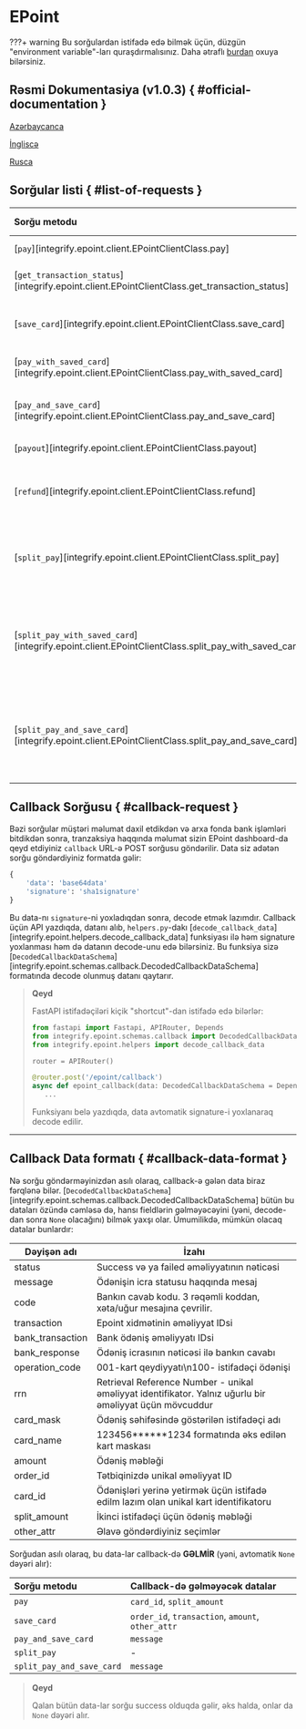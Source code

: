 # EPoint

???+ warning
    Bu sorğulardan istifadə edə bilmək üçün, düzgün "environment variable"-ları quraşdırmalısınız. Daha ətraflı [burdan](./env.md) oxuya bilərsiniz.

## Rəsmi Dokumentasiya (v1.0.3) { #official-documentation }

[Azərbaycanca](https://epointbucket.s3.eu-central-1.amazonaws.com/files/instructions/API%20Epoint%20az.pdf)

[İngliscə](https://epointbucket.s3.eu-central-1.amazonaws.com/files/instructions/API%20Epoint%20en.pdf)

[Rusca](https://epointbucket.s3.eu-central-1.amazonaws.com/files/instructions/API%20Epoint%20ru.pdf)

## Sorğular listi { #list-of-requests }

| Sorğu metodu                                                                                       | Məqsəd                                                               |                EPoint API                 |  Callback-ə sorğu atılır  |
| :------------------------------------------------------------------------------------------------- | :------------------------------------------------------------------- | :---------------------------------------: | :-----------------------: |
| [`pay`][integrify.epoint.client.EPointClientClass.pay]                                             | Ödəniş                                                               |             `/api/1/request`              | :fontawesome-solid-check: |
| [`get_transaction_status`][integrify.epoint.client.EPointClientClass.get_transaction_status]       | Ödəniş statusunun yoxlanılması                                       |            `/api/1/get-status`            |            :x:            |
| [`save_card`][integrify.epoint.client.EPointClientClass.save_card]                                 | Ödəniş olmadan kartı yadda saxlamaq                                  |        `/api/1/card-registration`         | :fontawesome-solid-check: |
| [`pay_with_saved_card`][integrify.epoint.client.EPointClientClass.pay_with_saved_card]             | Saxlanılan kartla ödəniş                                             |           `/api/1/execute-pay`            |            :x:            |
| [`pay_and_save_card`][integrify.epoint.client.EPointClientClass.pay_and_save_card]                 | Ödəniş etmə və kartı yadda saxlamaq                                  |    `/api/1/card-registration-with-pay`    | :fontawesome-solid-check: |
| [`payout`][integrify.epoint.client.EPointClientClass.payout]                                       | Vəsaitlərin köçürülməsi                                              |          `/api/1/refund-request`          |            :x:            |
| [`refund`][integrify.epoint.client.EPointClientClass.refund]                                       | Ödənişi tam və ya yarımçıq geri qaytarma                             |             `/api/1/reverse`              |            :x:            |
| [`split_pay`][integrify.epoint.client.EPointClientClass.split_pay]                                 | Ödənişi başqa EPoint istifadəçisi ilə bölüb ödəmə                    |          `/api/1/split-request`           | :fontawesome-solid-check: |
| [`split_pay_with_saved_card`][integrify.epoint.client.EPointClientClass.split_pay_with_saved_card] | Saxlanılmış kartla ödənişi başqa EPoint istifadəçisi ilə bölüb ödəmə |        `/api/1/split-execute-pay`         |            :x:            |
| [`split_pay_and_save_card`][integrify.epoint.client.EPointClientClass.split_pay_and_save_card]     | Ödənişi başqa EPoint istifadəçisi ilə bölüb ödəmə və kartı saxlamaq  | `/api/1/split-card-registration-with-pay` | :fontawesome-solid-check: |

## Callback Sorğusu { #callback-request }

Bəzi sorğular müştəri məlumat daxil etdikdən və arxa fonda bank işləmləri bitdikdən sonra, tranzaksiya haqqında məlumat sizin EPoint dashboard-da qeyd etdiyiniz `callback` URL-ə POST sorğusu göndərilir. Data siz adətən sorğu göndərdiyiniz formatda gəlir:

```python
{
    'data': 'base64data'
    'signature': 'sha1signature'
}
```

Bu data-nı `signature`-ni yoxladıqdan sonra, decode etmək lazımdır. Callback üçün API yazdıqda, datanı alıb, `helpers.py`-dakı [`decode_callback_data`][integrify.epoint.helpers.decode_callback_data] funksiyası ilə həm signature yoxlanması həm də datanın decode-unu edə bilərsiniz. Bu funksiya sizə [`DecodedCallbackDataSchema`][integrify.epoint.schemas.callback.DecodedCallbackDataSchema] formatında decode olunmuş datanı qaytarır.

> **Qeyd**
>
> FastAPI istifadəçiləri kiçik "shortcut"-dan istifadə edə bilərlər:
>
> ```python
> from fastapi import Fastapi, APIRouter, Depends
> from integrify.epoint.schemas.callback import DecodedCallbackDataSchema
> from integrify.epoint.helpers import decode_callback_data
>
> router = APIRouter()
>
> @router.post('/epoint/callback')
> async def epoint_callback(data: DecodedCallbackDataSchema = Depends(decode_callback_data)):
>    ...
> ```
>
> Funksiyanı belə yazdıqda, data avtomatik signature-i yoxlanaraq decode edilir.

---

## Callback Data formatı { #callback-data-format }

Nə sorğu göndərməyinizdən asılı olaraq, callback-ə gələn data biraz fərqlənə bilər. [`DecodedCallbackDataSchema`][integrify.epoint.schemas.callback.DecodedCallbackDataSchema] bütün bu dataları özündə cəmləsə də, hansı fieldlərin gəlməyəcəyini (yəni, decode-dan sonra `None` olacağını) bilmək yaxşı olar. Ümumilikdə, mümkün olacaq datalar bunlardır:

| Dəyişən adı      | İzahı                                                                                                   |
| ---------------- | ------------------------------------------------------------------------------------------------------- |
| status           | Success və ya failed əməliyyatının nəticəsi                                                             |
| message          | Ödənişin icra statusu haqqında mesaj                                                                    |
| code             | Bankın cavab kodu. 3 rəqəmli koddan, xəta/uğur mesajına çevrilir.                                       |
| transaction      | Epoint xidmətinin əməliyyat IDsi                                                                        |
| bank_transaction | Bank ödəniş əməliyyatı IDsi                                                                             |
| bank_response    | Ödəniş icrasının nəticəsi ilə bankın cavabı                                                             |
| operation_code   | 001-kart qeydiyyatı\n100- istifadəçi ödənişi                                                            |
| rrn              | Retrieval Reference Number - unikal əməliyyat identifikator. Yalnız uğurlu bir əməliyyat üçün mövcuddur |
| card_mask        | Ödəniş səhifəsində göstərilən istifadəçi adı                                                            |
| card_name        | 123456******1234 formatında əks edilən kart maskası                                                     |
| amount           | Ödəniş məbləği                                                                                          |
| order_id         | Tətbiqinizdə unikal əməliyyat ID                                                                        |
| card_id          | Ödənişləri yerinə yetirmək üçün istifadə edilm lazım olan unikal kart identifikatoru                    |
| split_amount     | İkinci istifadəçi üçün ödəniş məbləği                                                                   |
| other_attr       | Əlavə göndərdiyiniz seçimlər                                                                            |

Sorğudan asılı olaraq, bu data-lar callback-də **GƏLMİR** (yəni, avtomatik `None` dəyəri alır):

| Sorğu metodu              | Callback-də gəlməyəcək datalar                    |
| :------------------------ | :------------------------------------------------ |
| `pay`                     | `card_id`, `split_amount`                         |
| `save_card`               | `order_id`, `transaction`, `amount`, `other_attr` |
| `pay_and_save_card`       | `message`                                         |
| `split_pay`               | -                                                 |
| `split_pay_and_save_card` | `message`                                         |

> **Qeyd**
>
> Qalan bütün data-lar sorğu success olduqda gəlir, əks halda, onlar da `None` dəyəri alır.
